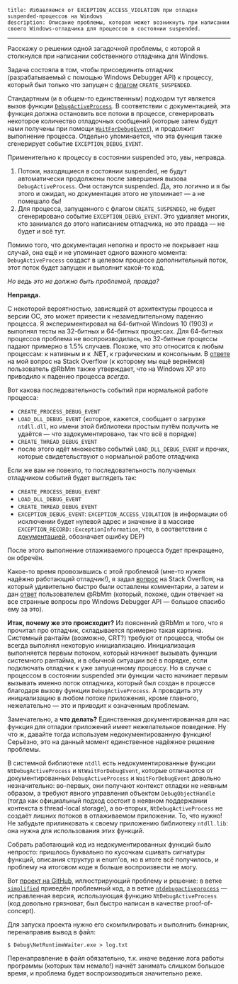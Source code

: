     title: Избавляемся от EXCEPTION_ACCESS_VIOLATION при отладке suspended-процессов на Windows
    description: Описание проблемы, которая может возникнуть при написании своего Windows-отладчика для процессов в состоянии suspended.
---

Расскажу о решении одной загадочной проблемы, с которой я столкнулся при
написании собственного отладчика для Windows.

Задача состояла в том, чтобы присоединить отладчик (разрабатываемый с помощью
Windows Debugger API) к процессу, который был только что запущен с
[флагом][docs.process-creation-flags] `CREATE_SUSPENDED`.

Стандартным (и в общем-то единственным) подходом тут является вызов функции
[`DebugActiveProcess`][docs.debugactiveprocess]. В соответствии с документацией,
эта функция должна остановить все потоки в процессе, сгенерировать некоторое
количество отладочных сообщений (которые затем будут нами получены при помощи
[`WaitForDebugEvent`][docs.waitfordebugevent]), и продолжит выполнение процесса.
Отдельно упоминается, что эта функция также сгенерирует событие
`EXCEPTION_DEBUG_EVENT`.

Применительно к процессу в состоянии suspended это, увы, неправда.

1. Потоки, находящиеся в состоянии suspended, не будут автоматически продолжены
   после завершения вызова `DebugActiveProcess`. Они останутся suspended. Да,
   это логично и я бы этого и ожидал, но документация этого не упоминает — а не
   помешало бы!
2. Для процесса, запущенного с флагом `CREATE_SUSPENDED`, не будет сгенерировано
   событие `EXCEPTION_DEBUG_EVENT`. Это удивляет многих, кто занимался до этого
   написанием отладчика, но это правда — не будет и всё тут.
   
Помимо того, что документация неполна и просто не покрывает наш случай, она ещё
и не упоминает одного важного момента: `DebugActiveProcess` создаст в целевом
процессе дополнительный поток, этот поток будет запущен и выполнит какой-то код.

_Но ведь это не должно быть проблемой, правда?_

**Неправда.**

С некоторой вероятностью, зависящей от архитектуры процесса и версии ОС, это
может привести к незамедлительному падению процесса. Я экспериментировал на
64-битной Windows 10 (1903) и выполнял тесты на 32-битных и 64-битных процессах.
Для 64-битных процессов проблема не воспроизводилась, но 32-битные процессы
падают примерно в 1.5% случаев. Похоже, что это относится к любым процессам: к
нативным и к .NET, к графическим и консольным. В [ответе][so.answer] на мой
вопрос на Stack Overflow (к которому мы ещё вернёмся) пользователь @RbMm также
утверждает, что на Windows XP это приводило к падению процесса _всегда_.

Вот какова последовательность событий при нормальной работе процесса:

- `CREATE_PROCESS_DEBUG_EVENT`
- `LOAD_DLL_DEBUG_EVENT` (которое, кажется, сообщает о загрузке `ntdll.dll`, но
   имени этой библиотеки простым путём получить не удаётся — что 
   задокументировано, так что всё в порядке)
- `CREATE_THREAD_DEBUG_EVENT`
- после этого идёт множество событий `LOAD_DLL_DEBUG_EVENT` и прочих, которые 
  свидетельствуют о нормальной работе отладчика
  
Если же вам не повезло, то последовательность получаемых отладчиком событий
будет выглядеть так:

- `CREATE_PROCESS_DEBUG_EVENT`
- `LOAD_DLL_DEBUG_EVENT`
- `CREATE_THREAD_DEBUG_EVENT`
- `EXCEPTION_DEBUG_EVENT`: `EXCEPTION_ACCESS_VIOLATION` (в информации об
  исключении будет нулевой адрес и значение `8` в массиве
  `EXCEPTION_RECORD::ExceptionInformation`, что, в соответствии с
  [документацией][docs.exception-record], обозначает ошибку DEP)

После этого выполнение отлаживаемого процесса будет прекращено, он обречён.

Какое-то время провозившись с этой проблемой (мне-то нужен надёжно работающий
отладчик!), я задал [вопрос][so.question] на Stack Overflow, на который
удивительно быстро были оставлены комментарии, а затем и дан [ответ][so.answer]
пользователем @RbMm (который, похоже, один отвечает на все странные вопросы про
Windows Debugger API — большое спасибо ему за это).

**Итак, почему же это происходит?** Из пояснений @RbMm и того, что я прочитал
про отладчик, складывается примерно такая картина. Системный рантайм (возможно,
CRT?) требуют от процесса, чтобы он всегда выполнял некоторую инициализацию.
Инициализация выполняется первым потоком, который начинает вызывать функции
системного рантайма, и в обычной ситуации всё в порядке, если подключать
отладчик к уже запущенному процессу. Но в случае с процессом в состоянии 
suspended эти функции часто начинает первым вызывать именно поток отладчика, 
который был создан в процессе благодаря вызову функции `DebugActiveProcess`. А 
проводить эту инициализацию в любом потоке приложения, кроме главного,
нежелательно — это и приводит к означенным проблемам.

Замечательно, а **что делать?** Единственная документированная для нас функция
для отладки приложений имеет нежелательное поведение. Ну что ж, давайте тогда
используем недокументированную функцию! Серьёзно, это на данный момент
единственное надёжное решение проблемы.

В системной библиотеке `ntdll` есть недокументированные функции
`NtDebugActiveProcess` и `NtWaitForDebugEvent`, которые отличаются от
документированных `DebugActiveProcess` и `WaitForDebugEvent` довольно
незначительно: во-первых, они получают контекст отладки не неявным образом, а
требуют явного управления объектом `DebugObjectHandle` (тогда как официальный
подход состоит в неявном поддержании контекста в thread-local storage), а
во-вторых, `NtDebugActiveProcess` не создаёт лишних потоков в отлаживаемом
приложении. То, что нужно! Не забудьте прилинковать к своему приложению
библиотеку `ntdll.lib`: она нужна для использования этих функций.

Собрать работающий код из недокументированных функций было непросто: пришлось
буквально по кусочкам сшивать сигнатуры функций, описания структур и enum'ов, но
в итоге всё получилось, и проблему на итоговом коде я больше воспроизвести не
могу.

Вот [проект на GitHub][github], иллюстрирующий проблему и решение: в ветке
[`simplified`][github.simplified] приведён проблемный код, а в ветке
[`ntdebugactiveprocess`][github.ntdebugactiveprocess] — исправленная версия,
использующая функцию `NtDebugActiveProcess` (код довольно грязноват, был быстро
написан в качестве proof-of-concept).

Для запуска проекта нужно его скомпилировать и выполнить бинарник, перенаправив
вывод в файл:

```console
$ Debug\NetRuntimeWaiter.exe > log.txt
```

Перенаправление в файл обязательно, т.к. иначе ведение лога работы программы
(которых там немало!) начнёт занимать слишком большое время, и проблема будет
воспроизводиться значительно реже.

[docs.debugactiveprocess]: https://docs.microsoft.com/en-us/windows/win32/api/debugapi/nf-debugapi-debugactiveprocess
[docs.exception-record]: https://docs.microsoft.com/en-us/windows/win32/api/winnt/ns-winnt-exception_record
[docs.process-creation-flags]: https://docs.microsoft.com/en-us/windows/win32/procthread/process-creation-flags
[docs.waitfordebugevent]: https://docs.microsoft.com/en-us/windows/win32/api/debugapi/nf-debugapi-waitfordebugevent
[github]: https://github.com/ForNeVeR/WindowsDebuggerIssue/
[github.ntdebugactiveprocess]: https://github.com/ForNeVeR/WindowsDebuggerIssue/tree/ntdebugactiveprocess
[github.simplified]: https://github.com/ForNeVeR/WindowsDebuggerIssue/tree/simplified
[so.answer]: https://stackoverflow.com/a/57935708/2684760
[so.question]: https://stackoverflow.com/q/57933993/2684760
